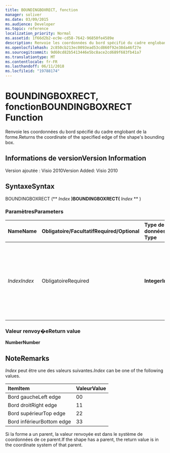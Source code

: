 ```yaml
---
title: BOUNDINGBOXRECT, fonction
manager: soliver
ms.date: 03/09/2015
ms.audience: Developer
ms.topic: reference
localization_priority: Normal
ms.assetid: 1f66d2b2-ec9e-cd58-7642-96850fe4589e
description: Renvoie les coordonnées du bord spécifié du cadre englobant de la forme.
ms.openlocfilehash: 2c850cb213ec0093ead53cd860f92e38da46f27e
ms.sourcegitcommit: 9d60cd82b5413446e5bc8ace2cd689f683fb41a7
ms.translationtype: MT
ms.contentlocale: fr-FR
ms.lasthandoff: 06/11/2018
ms.locfileid: "19788174"
---
```

# <a name="boundingboxrect-function"></a><span data-ttu-id="4674c-103">BOUNDINGBOXRECT, fonction</span><span class="sxs-lookup"><span data-stu-id="4674c-103">BOUNDINGBOXRECT Function</span></span>

<span data-ttu-id="4674c-104">Renvoie les coordonnées du bord spécifié du cadre englobant de la forme.</span><span class="sxs-lookup"><span data-stu-id="4674c-104">Returns the coordinate of the specified edge of the shape's bounding box.</span></span>
  
## <a name="version-information"></a><span data-ttu-id="4674c-105">Informations de version</span><span class="sxs-lookup"><span data-stu-id="4674c-105">Version Information</span></span>

<span data-ttu-id="4674c-106">Version ajoutée : Visio 2010</span><span class="sxs-lookup"><span data-stu-id="4674c-106">Version Added: Visio 2010</span></span> 
  
## <a name="syntax"></a><span data-ttu-id="4674c-107">Syntaxe</span><span class="sxs-lookup"><span data-stu-id="4674c-107">Syntax</span></span>

<span data-ttu-id="4674c-108">BOUNDINGBOXRECT (** *Index* **)</span><span class="sxs-lookup"><span data-stu-id="4674c-108">BOUNDINGBOXRECT(** *Index* ** )</span></span> 
  
### <a name="parameters"></a><span data-ttu-id="4674c-109">Paramètres</span><span class="sxs-lookup"><span data-stu-id="4674c-109">Parameters</span></span>

|<span data-ttu-id="4674c-110">**Name**</span><span class="sxs-lookup"><span data-stu-id="4674c-110">**Name**</span></span>|<span data-ttu-id="4674c-111">**Obligatoire/Facultatif**</span><span class="sxs-lookup"><span data-stu-id="4674c-111">**Required/Optional**</span></span>|<span data-ttu-id="4674c-112">**Type de données**</span><span class="sxs-lookup"><span data-stu-id="4674c-112">**Data Type**</span></span>|<span data-ttu-id="4674c-113">**Description**</span><span class="sxs-lookup"><span data-stu-id="4674c-113">**Description**</span></span>|
|:-----|:-----|:-----|:-----|
| <span data-ttu-id="4674c-114">_Index_</span><span class="sxs-lookup"><span data-stu-id="4674c-114">_Index_</span></span> <br/> |<span data-ttu-id="4674c-115">Obligatoire</span><span class="sxs-lookup"><span data-stu-id="4674c-115">Required</span></span>  <br/> |<span data-ttu-id="4674c-116">**Integer**</span><span class="sxs-lookup"><span data-stu-id="4674c-116">**Integer**</span></span> <br/> |<span data-ttu-id="4674c-p101">Bord du cadre englobant de la forme pour lequel récupérer les coordonnées. Voir la section Remarques pour les valeurs possibles.</span><span class="sxs-lookup"><span data-stu-id="4674c-p101">The edge of the shape's bounding box for which to get the coordinate. See Remarks for possible values.</span></span>  <br/> |
   
### <a name="return-value"></a><span data-ttu-id="4674c-119">Valeur renvoy�e</span><span class="sxs-lookup"><span data-stu-id="4674c-119">Return value</span></span>

 <span data-ttu-id="4674c-120">**Number**</span><span class="sxs-lookup"><span data-stu-id="4674c-120">**Number**</span></span>
  
## <a name="remarks"></a><span data-ttu-id="4674c-121">Note</span><span class="sxs-lookup"><span data-stu-id="4674c-121">Remarks</span></span>

 <span data-ttu-id="4674c-122">*Index* peut être une des valeurs suivantes.</span><span class="sxs-lookup"><span data-stu-id="4674c-122">*Index*  can be one of the following values.</span></span> 
  
|<span data-ttu-id="4674c-123">**Item**</span><span class="sxs-lookup"><span data-stu-id="4674c-123">**Item**</span></span>|<span data-ttu-id="4674c-124">**Valeur**</span><span class="sxs-lookup"><span data-stu-id="4674c-124">**Value**</span></span>|
|:-----|:-----|
|<span data-ttu-id="4674c-125">Bord gauche</span><span class="sxs-lookup"><span data-stu-id="4674c-125">Left edge</span></span>  <br/> |<span data-ttu-id="4674c-126">0</span><span class="sxs-lookup"><span data-stu-id="4674c-126">0</span></span>  <br/> |
|<span data-ttu-id="4674c-127">Bord droit</span><span class="sxs-lookup"><span data-stu-id="4674c-127">Right edge</span></span>  <br/> |<span data-ttu-id="4674c-128">1</span><span class="sxs-lookup"><span data-stu-id="4674c-128">1</span></span>  <br/> |
|<span data-ttu-id="4674c-129">Bord supérieur</span><span class="sxs-lookup"><span data-stu-id="4674c-129">Top edge</span></span>  <br/> |<span data-ttu-id="4674c-130">2</span><span class="sxs-lookup"><span data-stu-id="4674c-130">2</span></span>  <br/> |
|<span data-ttu-id="4674c-131">Bord inférieur</span><span class="sxs-lookup"><span data-stu-id="4674c-131">Bottom edge</span></span>  <br/> |<span data-ttu-id="4674c-132">3</span><span class="sxs-lookup"><span data-stu-id="4674c-132">3</span></span>  <br/> |
   
<span data-ttu-id="4674c-133">Si la forme a un parent, la valeur renvoyée est dans le système de coordonnées de ce parent.</span><span class="sxs-lookup"><span data-stu-id="4674c-133">If the shape has a parent, the return value is in the coordinate system of that parent.</span></span>
  

